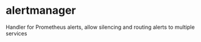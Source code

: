 # alertmanager

Handler for Prometheus alerts, allow silencing and routing alerts to multiple services
